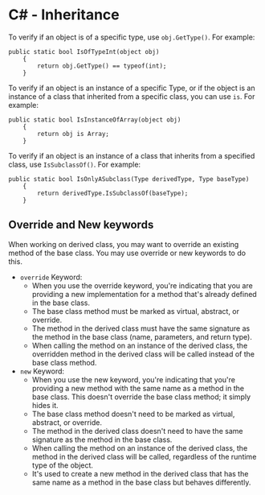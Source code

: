 # C# - Inheritance
To verify if an object is of a specific type, use `obj.GetType()`. For example:
```
public static bool IsOfTypeInt(object obj)
    {
        return obj.GetType() == typeof(int);
    }
```

To verify if an object is an instance of a specific Type, or if the  object is an instance of a class that inherited from a specific class, you can use `is`. For example:
```
public static bool IsInstanceOfArray(object obj)
    {
        return obj is Array;
    }
```

To verify if an object is an instance of a class that inherits from a specified class, use `IsSubclassOf()`. For example:
```
public static bool IsOnlyASubclass(Type derivedType, Type baseType)
    {
        return derivedType.IsSubclassOf(baseType);
    }
```

## Override and New keywords
When working on derived class, you may want to override an existing method of the base class. You may use override or new keywords to do this.
* `override` Keyword:
    * When you use the override keyword, you're indicating that you are providing a new implementation for a method that's already defined in the base class.
    * The base class method must be marked as virtual, abstract, or override.
    * The method in the derived class must have the same signature as the method in the base class (name, parameters, and return type).
    * When calling the method on an instance of the derived class, the overridden method in the derived class will be called instead of the base class method.
* `new` Keyword:
    * When you use the new keyword, you're indicating that you're providing a new method with the same name as a method in the base class. This doesn't override the base class method; it simply hides it.
    * The base class method doesn't need to be marked as virtual, abstract, or override.
    * The method in the derived class doesn't need to have the same signature as the method in the base class.
    * When calling the method on an instance of the derived class, the method in the derived class will be called, regardless of the runtime type of the object.
    * It's used to create a new method in the derived class that has the same name as a method in the base class but behaves differently.